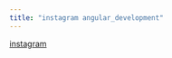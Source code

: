 ```yaml
---
title: "instagram angular_development"
---
```


[instagram](https://www.instagram.com/angular_development/)